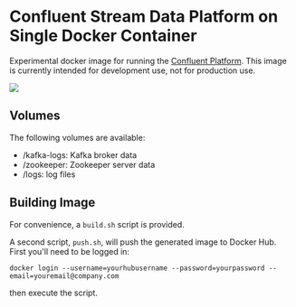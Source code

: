 Confluent Stream Data Platform on Single Docker Container
=========================================================

Experimental docker image for running the [Confluent Platform](http://confluent.io/docs/current/index.html).
This image is currently intended for development use, not for production use.

[![](https://badge.imagelayers.io/socialorra/confluent-platform:latest.svg)](https://imagelayers.io/?images=socialorra/confluent-platform:latest 'Get your own badge on imagelayers.io')

Volumes
-------

The following volumes are available:
- /kafka-logs: Kafka broker data
- /zookeeper: Zookeeper server data
- /logs: log files

Building Image
---------------

For convenience, a `build.sh` script is provided.

A second script, `push.sh`, will push the generated image to Docker Hub. First you'll need to be logged in:

    docker login --username=yourhubusername --password=yourpassword --email=youremail@company.com

then execute the script.

